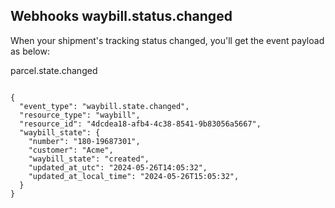 ## Webhooks waybill.status.changed

When your shipment's tracking status changed, you'll get the event payload as below:

parcel.state.changed

<pre>
<code>
{
  "event_type": "waybill.state.changed",
  "resource_type": "waybill",
  "resource_id": "4dcdea18-afb4-4c38-8541-9b83056a5667",
  "waybill_state": {
    "number": "180-19687301",
    "customer": "Acme",
    "waybill_state": "created",
    "updated_at_utc": "2024-05-26T14:05:32",
    "updated_at_local_time": "2024-05-26T15:05:32",
  }
}
</code>
</pre>







